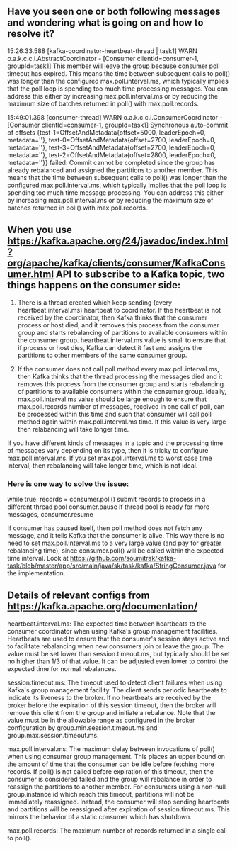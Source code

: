 ## Have you seen one or both following messages and wondering what is going on and how to resolve it?

15:26:33.588 [kafka-coordinator-heartbeat-thread | task1] WARN  o.a.k.c.c.i.AbstractCoordinator - [Consumer clientId=consumer-1, groupId=task1] This member will leave the group because consumer poll timeout has expired. This means the time between subsequent calls to poll() was longer than the configured max.poll.interval.ms, which typically implies that the poll loop is spending too much time processing messages. You can address this either by increasing max.poll.interval.ms or by reducing the maximum size of batches returned in poll() with max.poll.records.

15:49:01.398 [consumer-thread] WARN  o.a.k.c.c.i.ConsumerCoordinator - [Consumer clientId=consumer-1, groupId=task1] Synchronous auto-commit of offsets {test-1=OffsetAndMetadata{offset=5000, leaderEpoch=0, metadata=''}, test-0=OffsetAndMetadata{offset=2700, leaderEpoch=0, metadata=''}, test-3=OffsetAndMetadata{offset=2700, leaderEpoch=0, metadata=''}, test-2=OffsetAndMetadata{offset=2800, leaderEpoch=0, metadata=''}} failed: Commit cannot be completed since the group has already rebalanced and assigned the partitions to another member. This means that the time between subsequent calls to poll() was longer than the configured max.poll.interval.ms, which typically implies that the poll loop is spending too much time message processing. You can address this either by increasing max.poll.interval.ms or by reducing the maximum size of batches returned in poll() with max.poll.records.

## When you use https://kafka.apache.org/24/javadoc/index.html?org/apache/kafka/clients/consumer/KafkaConsumer.html API to subscribe to a Kafka topic, two things happens on the consumer side:

1. There is a thread created which keep sending (every heartbeat.interval.ms) heartbeat to coordinator. If the heartbeat is not received by the coordinator, then Kafka thinks that the consumer process or host died, and it removes this process from the consumer group and starts rebalancing of partitions to available consumers within the consumer group. heartbeat.interval.ms value is small to ensure that if process or host dies, Kafka can detect it fast and assigns the partitions to other members of the same consumer group.

2. If the consumer does not call poll method every max.poll.interval.ms, then Kafka thinks that the thread processing the messages died and it removes this process from the consumer group and starts rebalancing of partitions to available consumers within the consumer group. Ideally, max.poll.interval.ms value should be large enough to ensure that max.poll.records number of messages, received in one call of poll, can be processed within this time and such that consumer will call poll method again within max.poll.interval.ms time. If this value is very large then relabancing will take longer time.

If you have different kinds of messages in a topic and the processing time of messages vary depending on its type, then it is tricky to configure max.poll.interval.ms. If you set max.poll.interval.ms to worst case time interval, then rebalancing will take longer time, which is not ideal.

### Here is one way to solve the issue:
while true:
    records = consumer.poll()
    submit records to process in a different thread pool
    consumer.pause
    if thread pool is ready for more messages, consumer.resume

If consumer has paused itself, then poll method does not fetch any message, and it tells Kafka that the consumer is alive. This way there is no need to set max.poll.interval.ms to a very large value (and pay for greater rebalancing time), since consumer.poll() will be called within the expected time interval. Look at https://github.com/soumitrak/kafka-task/blob/master/app/src/main/java/sk/task/kafka/StringConsumer.java for the implementation.

## Details of relevant configs from https://kafka.apache.org/documentation/

heartbeat.interval.ms: The expected time between heartbeats to the consumer coordinator when using Kafka's group management facilities. Heartbeats are used to ensure that the consumer's session stays active and to facilitate rebalancing when new consumers join or leave the group. The value must be set lower than session.timeout.ms, but typically should be set no higher than 1/3 of that value. It can be adjusted even lower to control the expected time for normal rebalances.

session.timeout.ms: The timeout used to detect client failures when using Kafka's group management facility. The client sends periodic heartbeats to indicate its liveness to the broker. If no heartbeats are received by the broker before the expiration of this session timeout, then the broker will remove this client from the group and initiate a rebalance. Note that the value must be in the allowable range as configured in the broker configuration by group.min.session.timeout.ms and group.max.session.timeout.ms.

max.poll.interval.ms: The maximum delay between invocations of poll() when using consumer group management. This places an upper bound on the amount of time that the consumer can be idle before fetching more records. If poll() is not called before expiration of this timeout, then the consumer is considered failed and the group will rebalance in order to reassign the partitions to another member. For consumers using a non-null group.instance.id which reach this timeout, partitions will not be immediately reassigned. Instead, the consumer will stop sending heartbeats and partitions will be reassigned after expiration of session.timeout.ms. This mirrors the behavior of a static consumer which has shutdown.

max.poll.records: The maximum number of records returned in a single call to poll().
